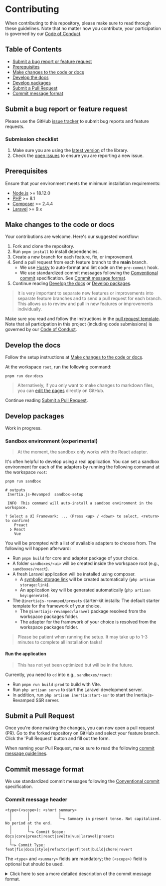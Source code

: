 # Contributing

When contributing to this repository, please make sure to read through these guidelines. Note that no matter how you contribute, your participation is governed by our [Code of Conduct](https://github.com/inertiajs-revamped/inertia/tree/main/CODE_OF_CONDUCT.md).

## Table of Contents

- [Submit a bug report or feature request](#submit-a-bug-report-or-feature-request)
- [Prerequisites](#prerequisites)
- [Make changes to the code or docs](#make-changes-to-the-code-or-docs)
- [Develop the docs](#develop-the-docs)
- [Develop packages](#develop-packages)
- [Submit a Pull Request](#submit-a-pull-request)
- [Commit message format](#commit-message-format)

## Submit a bug report or feature request

Please use the GitHub [issue tracker](https://github.com/inertiajs-revamped/inertia/issues) to submit bug reports and feature requests.

### Submission checklist

1. Make sure you are using the [latest version](https://www.npmjs.com/org/inertiajs-revamped) of the library.
2. Check the [open issues](https://github.com/inertiajs-revamped/inertia/issues/?q=is%3Aissue+is%3Aopen+) to ensure you are reporting a new issue.

## Prerequisites

Ensure that your environment meets the minimum installation requirements:

- [Node.js](https://nodejs.org/en/) >= 18.12.0
- [PHP](https://www.php.net/manual/de/intro-whatis.php) >= 8.1
- [Composer](https://getcomposer.org/) >= 2.4.4
- [Laravel](https://laravel.com/) >= 9.x

## Make changes to the code or docs

Your contributions are welcome. Here's our suggested workflow:

1. Fork and clone the repository.
2. Run `pnpm install` to install dependencies.
3. Create a new branch for each feature, fix, or improvement.
4. Send a pull request from each feature branch to the **main** branch.
    - We use [Husky](https://typicode.github.io/husky) to auto-format and lint code on the `pre-commit` hook.
    - We use standardized commit messages following the [Conventional commit](https://www.conventionalcommits.org) specification. See [Commit message format](#commit-message-format).
5. Continue reading [Develop the docs](#develop-the-docs) or [Develop packages](#develop-packages).

> It is very important to separate new features or improvements into separate feature branches and to send a pull request for each branch. This allows us to review and pull in new features or improvements individually.

Make sure you read and follow the instructions in the [pull request template](https://github.com/inertiajs-revamped/inertia/tree/main/.github/pull_request_template.md). Note that all participation in this project (including code submissions) is governed by our [Code of Conduct](https://github.com/inertiajs-revamped/inertia/tree/main/CODE_OF_CONDUCT.md).

## Develop the docs

Follow the setup instructions at [Make changes to the code or docs](#make-changes-to-the-code-or-docs).

At the workspace `root`, run the following command:

```shell
pnpm run dev:docs
```

> Alternatively, if you only want to make changes to markdown files, you can [edit the pages](https://github.com/inertiajs-revamped/inertia/tree/main/docs/src) directly on GitHub.

Continue reading [Submit a Pull Request](#submit-a-pull-request).

## Develop packages

Work in progress.

### Sandbox environment (experimental)

> At the moment, the sandbox only works with the React adapter.

It's often helpful to develop using a real application. You can set a sandbox environment for each of the adapters by running the following command at the workspace `root`:

```shell
pnpm run sandbox

# outputs
 Inertia.js-Revamped  sandbox-setup

 INFO  This command will auto-install a sandbox environment in the workspace.

? Select a UI Framework: ... (Press <up> / <down> to select, <return> to confirm)
    Preact
  ❯ React
    Vue
```

You will be prompted with a list of available adapters to choose from. The following will happen afterward:

- Run `pnpm build` for core and adapter package of your choice.
- A folder `sandboxes/<ui>` will be created inside the workspace root (e.g., `sandboxes/react`).
- A fresh Laravel application will be installed using composer.
  - A [symbolic storage link](https://laravel.com/docs/master/filesystem#the-public-disk) will be created automatically (`php artisan storage:link`).
  - An application key will be generated automatically (`php artisan key:generate`).
- The `@inertiajs-revamped/presets` starter-kit installs:
The default starter template for the framework of your choice.
  - The `@inertiajs-revamped/laravel` package resolved from the workspace packages folder.
  - The adapter for the framework of your choice is resolved from the workspace packages folder.

> Please be patient when running the setup. It may take up to 1-3 minutes to complete all installation tasks!

#### Run the application

> This has not yet been optimized but will be in the future.

Currently, you need to `cd` into e.g., `sandboxes/react`:

- Run `pnpm run build:prod` to build with Vite.
- Run `php artisan serve` to start the Laravel development server.
- In addition, run `php artisan inertia:start-ssr` to start the Inertia.js-Revamped SSR server.

## Submit a Pull Request

Once you're done making the changes, you can now open a pull request (PR). Go to the forked repository on GitHub and select your feature branch. Click the 'Pull Request' button and fill out the form.

When naming your Pull Request, make sure to read the following [commit message guidelines](#commit-message-format).

## Commit message format

We use standardized commit messages following the [Conventional commit](https://www.conventionalcommits.org) specification.

### Commit message header

```text
<type>(<scope>): <short summary>
  │       │             │
  │       │             └─⫸ Summary in present tense. Not capitalized. No period at the end.
  │       │
  │       └─⫸ Commit Scope: docs|core|preact|react|svelte|vue|laravel|presets
  │
  └─⫸ Commit Type: feat|fix|docs|style|refactor|perf|test|build|chore|revert
```

The `<type>` and `<summary>` fields are mandatory; the `(<scope>)` field is optional but should be used.

<details>
  <summary>Click here to see a more detailed description of the commit message format.</summary>

#### Type

Must be one of the following:

- **feat:** A new feature.
- **fix:** A bug fix.
- **docs:** Documentation-only changes.
- **style:** Changes that do not affect the meaning of the code.
- **refactor:** A code change that neither fixes a bug nor adds a feature.
- **perf:** A code change that improves performance.
- **test:** Adding missing tests or correcting existing tests.
- **build:** Changes that affect the build system or external dependencies.
- **chore:** Other changes that don't modify src or test files.
- **ci:** Changes to our CI configuration files and scripts.
- **revert:** Reverts a previous commit.

#### Scope

The scope should be the name of the npm package affected (as perceived by the person reading the changelog generated from commit messages).

The following is the list of supported scopes:

- `docs`
- `core`
- `preact`
- `react`
- `svelte`
- `vue`
- `laravel`
- `presets`

#### Summary

Use the summary field to provide a succinct description of the change:

- use the imperative, present tense: `change` not `changed` nor `changes`;
- don't capitalize the first letter;
- no dot (.) at the end.

#### Body

Just as in the **summary**, use the imperative, present tense: “change” not “changed” nor “changes”. The body should include the motivation for the change and contrast this with previous behavior.

#### Footer

The footer should contain any information about **Breaking Changes** and is also the place to reference GitHub issues that this commit **Closes**.

**Breaking Changes** should start with the word `BREAKING CHANGE:` with a space or two new lines. The rest of the commit message is then used for this.

> A detailed explanation of Conventional Commits messages can be found at [Conventional Commits examples](https://www.conventionalcommits.org/en/v1.0.0/#examples).

</details>
